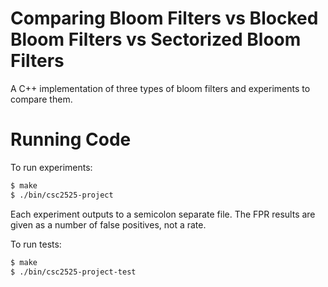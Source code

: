 # Comparing Bloom Filters vs Blocked Bloom Filters vs Sectorized Bloom Filters

A C++ implementation of three types of bloom filters and experiments to compare them.

# Running Code

To run experiments:

```Bash
$ make
$ ./bin/csc2525-project
```

Each experiment outputs to a semicolon separate file. The FPR results are given as a number of false positives, not a rate.

To run tests:

```Bash
$ make
$ ./bin/csc2525-project-test
```